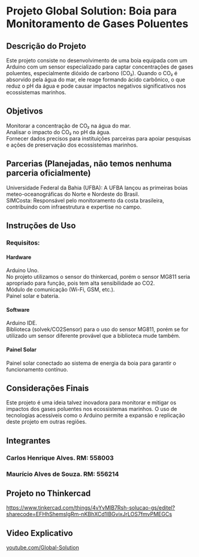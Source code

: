 # Projeto Global Solution: Boia para Monitoramento de Gases Poluentes
<h2>Descrição do Projeto</h2>
<p>Este projeto consiste no desenvolvimento de uma boia  equipada com um Arduino com um sensor especializado para captar concentrações de gases poluentes, especialmente dióxido de carbono (CO₂). Quando o CO₂ é absorvido pela água do mar, ele reage formando ácido carbônico, o que reduz o pH da água e pode causar impactos negativos significativos nos ecossistemas marinhos.</p>

<h2>Objetivos</h2>
<p>Monitorar a concentração de CO₂ na água do mar.<br>
Analisar o impacto do CO₂ no pH da água.<br>
Fornecer dados precisos para instituições parceiras para apoiar pesquisas e ações de preservação dos ecossistemas marinhos.</p>

<h2>Parcerias (Planejadas, não temos nenhuma parceria oficialmente)</h2>
<p>Universidade Federal da Bahia (UFBA): A UFBA lançou as primeiras boias meteo-oceanográficas do Norte e Nordeste do Brasil.<br>
SIMCosta: Responsável pelo monitoramento da costa brasileira, contribuindo com infraestrutura e expertise no campo.</p>

<h2>Instruções de Uso</h2>
<p><h3>Requisitos:</h3>
<h4>Hardware</h4>

Arduino Uno.<br>
No projeto utilizamos o sensor do thinkercad, porém o sensor MG811 seria apropriado para função, pois tem alta sensibilidade ao CO2.<br>
Módulo de comunicação (Wi-Fi, GSM, etc.).<br>
Painel solar e bateria.
<h4>Software</h4>

Arduino IDE.<br>
Biblioteca (solvek/CO2Sensor) para o uso do sensor MG811, porém se for utilizado um sensor diferente provável que a biblioteca mude também.

<h4>Painel Solar</h4>

Painel solar conectado ao sistema de energia da boia para garantir o funcionamento contínuo.</p>

<h2>Considerações Finais</h2>
<p>Este projeto é uma ideia talvez inovadora para monitorar e mitigar os impactos dos gases poluentes nos ecossistemas marinhos. O uso de tecnologias acessíveis como o Arduino permite a expansão e replicação deste projeto em outras regiões.</p>

<h2>Integrantes</h2>
<h3>Carlos Henrique Alves. RM: 558003</h3>
<h3>Maurício Alves de Souza. RM: 556214</h3>

<h2>Projeto no Thinkercad</h2>
<a target="blank" href="https://www.tinkercad.com/things/4vYvMlB7Rsh-solucao-gs/editel?sharecode=EFHhShemsIgRm-nKBhXCd1lBGvixJrLOS7fmvPMEGCs">https://www.tinkercad.com/things/4vYvMlB7Rsh-solucao-gs/editel?sharecode=EFHhShemsIgRm-nKBhXCd1lBGvixJrLOS7fmvPMEGCs</a>

<h2>Video Explicativo</h2>
<a target="blank" href="https://youtu.be/a0XuGCWfLZQ">youtube.com/Global-Solution</a>
